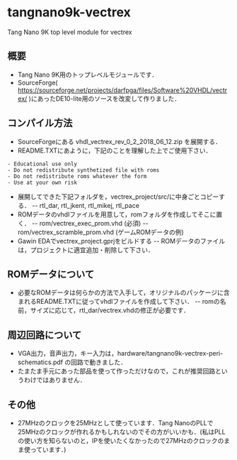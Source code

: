 # tangnano9k-vectrex
Tang Nano 9K top level module for vectrex

## 概要
- Tang Nano 9K用のトップレベルモジュールです．
- SourceForge( https://sourceforge.net/projects/darfpga/files/Software%20VHDL/vectrex/ )にあったDE10-lite用のソースを改変して作りました．

## コンパイル方法
- SourceForgeにある vhdl_vectrex_rev_0_2_2018_06_12.zip を展開する．
- README.TXTにあように，下記のことを理解した上でご使用下さい．
```
- Educational use only
- Do not redistribute synthetized file with roms
- Do not redistribute roms whatever the form
- Use at your own risk
```

- 展開してできた下記フォルダを，vectrex_project/src/に中身ごとコピーする．
 -- rtl_dar, rtl_jkent, rtl_mikej, rtl_pace
- ROMデータのvhdlファイルを用意して，romフォルダを作成してそこに置く．
 -- rom/vectrex_exec_prom.vhd (必須)
 -- rom/vectrex_scramble_prom.vhd (ゲームROMデータの例)
- Gawin EDAでvectrex_project.gprjをビルドする
-- ROMデータのファイルは，プロジェクトに適宜追加・削除して下さい．

## ROMデータについて
- 必要なROMデータは何らかの方法で入手して，オリジナルのパッケージに含まれるREADME.TXTに従ってvhdlファイルを作成して下さい．
-- romの名前，サイズに応じて，rtl_dar/vectrex.vhdの修正が必要です．

## 周辺回路について
- VGA出力，音声出力，キー入力は，hardware/tangnano9k-vectrex-peri-schematics.pdf の回路で動きました．
- たまたま手元にあった部品を使って作っただけなので，これが推奨回路というわけではありません．

## その他
- 27MHzのクロックを25MHzとして使っています．Tang NanoのPLLで25MHzのクロックが作れるかもしれないのでその方がいいかも．(私はPLLの使い方を知らないのと，IPを使いたくなかったので27MHzのクロックのまま使っています．)

